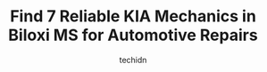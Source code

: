 ---
layout: ampstory
image: https://images.unsplash.com/photo-1585416354800-3d15d8801dcd?ixlib=rb-4.0.3&ixid=MnwxMjA3fDB8MHxwaG90by1wYWdlfHx8fGVufDB8fHx8&auto=format&fit=crop&w=640&h=853&q=80
author: techidn
featured: false
description: When it comes to finding reliable automotive experts in Biloxi MS, USA, look no further than the 7 best KIA Mechanic in the area. With their exceptional skills and dedication to providing to
title: Find 7 Reliable KIA Mechanics in Biloxi MS for Automotive Repairs
cover:
   title: Find 7 Reliable KIA Mechanics in Biloxi MS for Automotive Repairs
   subtitle: Rickpate
   background: https://images.unsplash.com/photo-1585416354800-3d15d8801dcd?ixlib=rb-4.0.3&ixid=MnwxMjA3fDB8MHxwaG90by1wYWdlfHx8fGVufDB8fHx8&auto=format&fit=crop&w=640&h=853&q=80

pages: 
 - layout: thirds
   top: <h1>#1 Astro Ford</h1>
   bottom: "<p>I would highly recommend anyone interested in a new or used vehicle to check out Astro Ford. Blake is a great customer service sales representative. He goes above and bey</p>"
   background: https://www.knot35.com/toplist/wp-content/uploads/2023/06/best-kia-mechanic-1-in-biloxi-ms-1685831277.jpeg
   backgroundblur: true
 - layout: thirds
   top: <h1>#2 Galleria BMW</h1>
   bottom: "<p>11282 Mandal Pkwy, DIberville, MS 39540, United States</p>"
   background: https://www.knot35.com/toplist/wp-content/uploads/2023/06/best-kia-mechanic-2-in-biloxi-ms-1685831278.jpeg
   cta:
      link: https://www.knot35.com/toplist/find-7-reliable-kia-mechanics-in-biloxi-ms-for-automotive-repairs/
      text: Find 7 Reliable KIA Mechanics in Biloxi MS for Automotive Repairs
 - layout: thirds
   top: <h1>#3 Ray Brandt Chevrolet</h1>
   bottom: "<p>11325 Cedar Lake Rd, Biloxi, MS 39532, United States</p>"
   background: https://www.knot35.com/toplist/wp-content/uploads/2023/06/best-kia-mechanic-3-in-biloxi-ms-1685831278.png
   cta:
      link: https://www.knot35.com/toplist/find-7-reliable-kia-mechanics-in-biloxi-ms-for-automotive-repairs/
      text: Find 7 Reliable KIA Mechanics in Biloxi MS for Automotive Repairs
 - layout: thirds
   top: <h1>#4 Matt Bowers Hyundai</h1>
   bottom: "<p>624 E Pass Rd Suite A, Gulfport, MS 39507, United States</p>"
   background: https://images.unsplash.com/photo-1547366785-564103df7e13?ixlib=rb-4.0.3&ixid=MnwxMjA3fDB8MHxwaG90by1wYWdlfHx8fGVufDB8fHx8&auto=format&fit=crop&w=640&h=853&q=80
   cta:
      link: https://www.knot35.com/toplist/find-7-reliable-kia-mechanics-in-biloxi-ms-for-automotive-repairs/
      text: Find 7 Reliable KIA Mechanics in Biloxi MS for Automotive Repairs
 - layout: thirds
   top: <h1>#5 Prestige Auto Sales</h1>
   bottom: "<p>6314 Washington Ave, Ocean Springs, MS 39564, United States</p>"
   background: https://images.unsplash.com/photo-1484589065579-248aad0d8b13?ixlib=rb-4.0.3&ixid=MnwxMjA3fDB8MHxwaG90by1wYWdlfHx8fGVufDB8fHx8&auto=format&fit=crop&w=640&h=853&q=80
   cta:
      link: https://www.knot35.com/toplist/find-7-reliable-kia-mechanics-in-biloxi-ms-for-automotive-repairs/
      text: Find 7 Reliable KIA Mechanics in Biloxi MS for Automotive Repairs
 - layout: thirds
   top: <h1>#6 Firestone Complete Auto Care</h1>
   bottom: "<p>2707 Pass Rd, Biloxi, MS 39531, United States</p>"
   background: https://images.unsplash.com/photo-1615749413727-825b59a857b5?ixlib=rb-4.0.3&ixid=MnwxMjA3fDB8MHxwaG90by1wYWdlfHx8fGVufDB8fHx8&auto=format&fit=crop&w=640&h=853&q=80
   cta:
      link: https://www.knot35.com/toplist/find-7-reliable-kia-mechanics-in-biloxi-ms-for-automotive-repairs/
      text: Find 7 Reliable KIA Mechanics in Biloxi MS for Automotive Repairs
 - layout: thirds
   top: <h1>#7 Biloxi Auto Recycling</h1>
   bottom: "<p>13464 Scruggs Ln, Biloxi, MS 39532, United States</p>"
   background: https://images.unsplash.com/photo-1608501821300-4f99e58bba77?ixlib=rb-4.0.3&ixid=MnwxMjA3fDB8MHxwaG90by1wYWdlfHx8fGVufDB8fHx8&auto=format&fit=crop&w=640&h=853&q=80
   cta:
      link: https://www.knot35.com/toplist/find-7-reliable-kia-mechanics-in-biloxi-ms-for-automotive-repairs/
      text: Find 7 Reliable KIA Mechanics in Biloxi MS for Automotive Repairs
 - layout: thirds
   middle: Continue reading...
   background: https://images.unsplash.com/photo-1518640467707-6811f4a6ab73?ixlib=rb-4.0.3&ixid=MnwxMjA3fDB8MHxwaG90by1wYWdlfHx8fGVufDB8fHx8&auto=format&fit=crop&w=640&h=853&q=80
   cta:
      link: https://www.knot35.com/toplist/find-7-reliable-kia-mechanics-in-biloxi-ms-for-automotive-repairs/
      text: Find 7 Reliable KIA Mechanics in Biloxi MS for Automotive Repairs
      
---